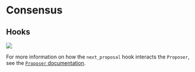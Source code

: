 # Consensus

## Hooks
[hooks]: #hooks

![](res/consensus_hooks.png)

For more information on how the `next_proposal` hook interacts the `Proposer`, see the [`Proposer` documentation](proposer.md#proposal-scheduling).
